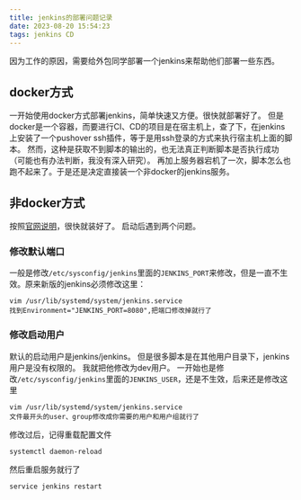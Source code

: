 ```yaml
---
title: jenkins的部署问题记录
date: 2023-08-20 15:54:23
tags: jenkins CD
---
```

因为工作的原因，需要给外包同学部署一个jenkins来帮助他们部署一些东西。
## docker方式
一开始使用docker方式部署jenkins，简单快速又方便。很快就部署好了。
但是docker是一个容器，而要进行CI、CD的项目是在宿主机上，查了下，在jenkins上安装了一个pushover ssh插件，等于是用ssh登录的方式来执行宿主机上面的脚本。
然而，这种是获取不到脚本的输出的，也无法真正判断脚本是否执行成功（可能也有办法判断，我没有深入研究）。
再加上服务器宕机了一次，脚本怎么也跑不起来了。于是还是决定直接装一个非docker的jenkins服务。

## 非docker方式
按照[官网说明](https://pkg.jenkins.io/redhat-stable/)，很快就装好了。
启动后遇到两个问题。
### 修改默认端口
一般是修改`/etc/sysconfig/jenkins`里面的`JENKINS_PORT`来修改，但是一直不生效。原来新版的jenkins必须修改这里：
```shell
vim /usr/lib/systemd/system/jenkins.service
找到Environment="JENKINS_PORT=8080",把端口修改掉就行了
```
### 修改启动用户
默认的启动用户是jenkins/jenkins。 但是很多脚本是在其他用户目录下，jenkins用户是没有权限的。
我就把他修改为dev用户。
一开始也是修改`/etc/sysconfig/jenkins`里面的`JENKINS_USER`，还是不生效，后来还是修改这里
```
vim /usr/lib/systemd/system/jenkins.service
文件最开头的user、group修改成你需要的用户和用户组就行了
```
修改过后，记得重载配置文件
```
systemctl daemon-reload
```
然后重启服务就行了
```shell
service jenkins restart
```
